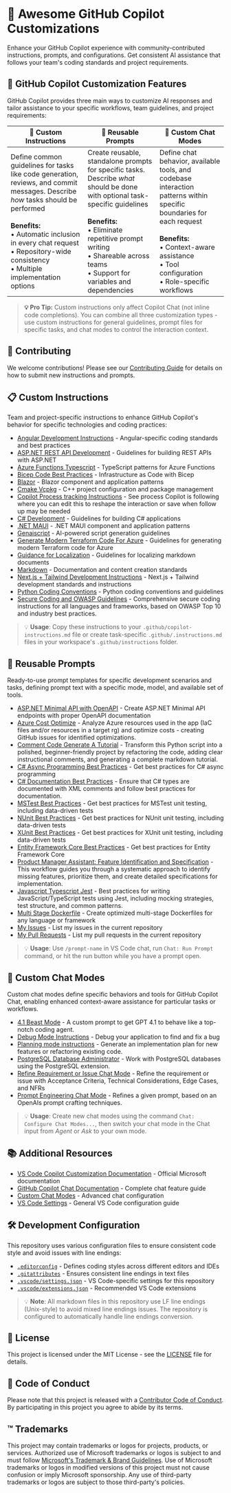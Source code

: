 # 🤖 Awesome GitHub Copilot Customizations

Enhance your GitHub Copilot experience with community-contributed instructions, prompts, and configurations. Get consistent AI assistance that follows your team's coding standards and project requirements.

## 🎯 GitHub Copilot Customization Features

GitHub Copilot provides three main ways to customize AI responses and tailor assistance to your specific workflows, team guidelines, and project requirements:

| **🔧 Custom Instructions** | **📝 Reusable Prompts** | **🧩 Custom Chat Modes** |
| --- | --- | --- |
| Define common guidelines for tasks like code generation, reviews, and commit messages. Describe *how* tasks should be performed<br><br>**Benefits:**<br>• Automatic inclusion in every chat request<br>• Repository-wide consistency<br>• Multiple implementation options | Create reusable, standalone prompts for specific tasks. Describe *what* should be done with optional task-specific guidelines<br><br>**Benefits:**<br>• Eliminate repetitive prompt writing<br>• Shareable across teams<br>• Support for variables and dependencies | Define chat behavior, available tools, and codebase interaction patterns within specific boundaries for each request<br><br>**Benefits:**<br>• Context-aware assistance<br>• Tool configuration<br>• Role-specific workflows |

> **💡 Pro Tip:** Custom instructions only affect Copilot Chat (not inline code completions). You can combine all three customization types - use custom instructions for general guidelines, prompt files for specific tasks, and chat modes to control the interaction context.


## 📝 Contributing

We welcome contributions! Please see our [Contributing Guide](./CONTRIBUTING.md) for details on how to submit new instructions and prompts.

## 📋 Custom Instructions

Team and project-specific instructions to enhance GitHub Copilot's behavior for specific technologies and coding practices:

- [Angular Development Instructions](instructions/angular.instructions.md) - Angular-specific coding standards and best practices
- [ASP.NET REST API Development](instructions/aspnet-rest-apis.instructions.md) - Guidelines for building REST APIs with ASP.NET
- [Azure Functions Typescript](instructions/azure-functions-typescript.instructions.md) - TypeScript patterns for Azure Functions
- [Bicep Code Best Practices](instructions/bicep-code-best-practices.instructions.md) - Infrastructure as Code with Bicep
- [Blazor](instructions/blazor.instructions.md) - Blazor component and application patterns
- [Cmake Vcpkg](instructions/cmake-vcpkg.instructions.md) - C++ project configuration and package management
- [Copilot Process tracking Instructions](instructions/copilot-thought-logging.instructions.md) - See process Copilot is following where you can edit this to reshape the interaction or save when follow up may be needed
- [C# Development](instructions/csharp.instructions.md) - Guidelines for building C# applications
- [.NET MAUI](instructions/dotnet-maui.instructions.md) - .NET MAUI component and application patterns
- [Genaiscript](instructions/genaiscript.instructions.md) - AI-powered script generation guidelines
- [Generate Modern Terraform Code For Azure](instructions/generate-modern-terraform-code-for-azure.instructions.md) - Guidelines for generating modern Terraform code for Azure
- [Guidance for Localization](instructions/localization.instructions.md) - Guidelines for localizing markdown documents
- [Markdown](instructions/markdown.instructions.md) - Documentation and content creation standards
- [Next.js + Tailwind Development Instructions](instructions/nextjs-tailwind.instructions.md) - Next.js + Tailwind development standards and instructions
- [Python Coding Conventions](instructions/python.instructions.md) - Python coding conventions and guidelines
- [Secure Coding and OWASP Guidelines](instructions/security-and-owasp.instructions.md) - Comprehensive secure coding instructions for all languages and frameworks, based on OWASP Top 10 and industry best practices.

> 💡 **Usage**: Copy these instructions to your `.github/copilot-instructions.md` file or create task-specific `.github/.instructions.md` files in your workspace's `.github/instructions` folder.

## 🎯 Reusable Prompts

Ready-to-use prompt templates for specific development scenarios and tasks, defining prompt text with a specific mode, model, and available set of tools.

- [ASP.NET Minimal API with OpenAPI](prompts/aspnet-minimal-api-openapi.prompt.md) - Create ASP.NET Minimal API endpoints with proper OpenAPI documentation
- [Azure Cost Optimize](prompts/az-cost-optimize.prompt.md) - Analyze Azure resources used in the app (IaC files and/or resources in a target rg) and optimize costs - creating GitHub issues for identified optimizations.
- [Comment Code Generate A Tutorial](prompts/comment-code-generate-a-tutorial.prompt.md) - Transform this Python script into a polished, beginner-friendly project by refactoring the code, adding clear instructional comments, and generating a complete markdown tutorial.
- [C# Async Programming Best Practices](prompts/csharp-async.prompt.md) - Get best practices for C# async programming
- [C# Documentation Best Practices](prompts/csharp-docs.prompt.md) - Ensure that C# types are documented with XML comments and follow best practices for documentation.
- [MSTest Best Practices](prompts/csharp-mstest.prompt.md) - Get best practices for MSTest unit testing, including data-driven tests
- [NUnit Best Practices](prompts/csharp-nunit.prompt.md) - Get best practices for NUnit unit testing, including data-driven tests
- [XUnit Best Practices](prompts/csharp-xunit.prompt.md) - Get best practices for XUnit unit testing, including data-driven tests
- [Entity Framework Core Best Practices](prompts/ef-core.prompt.md) - Get best practices for Entity Framework Core
- [Product Manager Assistant: Feature Identification and Specification](prompts/gen-specs-as-issues.prompt.md) - This workflow guides you through a systematic approach to identify missing features, prioritize them, and create detailed specifications for implementation.
- [Javascript Typescript Jest](prompts/javascript-typescript-jest.prompt.md) - Best practices for writing JavaScript/TypeScript tests using Jest, including mocking strategies, test structure, and common patterns.
- [Multi Stage Dockerfile](prompts/multi-stage-dockerfile.prompt.md) - Create optimized multi-stage Dockerfiles for any language or framework
- [My Issues](prompts/my-issues.prompt.md) - List my issues in the current repository
- [My Pull Requests](prompts/my-pull-requests.prompt.md) - List my pull requests in the current repository

> 💡 **Usage**: Use `/prompt-name` in VS Code chat, run `Chat: Run Prompt` command, or hit the run button while you have a prompt open.

## 🧩 Custom Chat Modes

Custom chat modes define specific behaviors and tools for GitHub Copilot Chat, enabling enhanced context-aware assistance for particular tasks or workflows.

- [4.1 Beast Mode](chatmodes/4.1-Beast.chatmode.md) - A custom prompt to get GPT 4.1 to behave like a top-notch coding agent.
- [Debug Mode Instructions](chatmodes/debug.chatmode.md) - Debug your application to find and fix a bug
- [Planning mode instructions](chatmodes/planner.chatmode.md) - Generate an implementation plan for new features or refactoring existing code.
- [PostgreSQL Database Administrator](chatmodes/postgresql-dba.chatmode.md) - Work with PostgreSQL databases using the PostgreSQL extension.
- [Refine Requirement or Issue Chat Mode](chatmodes/refine-issue.chatmode.md) - Refine the requirement or issue with Acceptance Criteria, Technical Considerations, Edge Cases, and NFRs
- [Prompt Engineering Chat Mode](chatmodes/prompt-engineer.chatmode.md) - Refines a given prompt, based on an OpenAIs prompt crafting techniques.

> 💡 **Usage**: Create new chat modes using the command `Chat: Configure Chat Modes...`, then switch your chat mode in the Chat input from _Agent_ or _Ask_ to your own mode.

## 📚 Additional Resources

- [VS Code Copilot Customization Documentation](https://code.visualstudio.com/docs/copilot/copilot-customization) - Official Microsoft documentation
- [GitHub Copilot Chat Documentation](https://code.visualstudio.com/docs/copilot/chat/copilot-chat) - Complete chat feature guide
- [Custom Chat Modes](https://code.visualstudio.com/docs/copilot/chat/chat-modes) - Advanced chat configuration
- [VS Code Settings](https://code.visualstudio.com/docs/getstarted/settings) - General VS Code configuration guide

## 🛠️ Development Configuration

This repository uses various configuration files to ensure consistent code style and avoid issues with line endings:

- [`.editorconfig`](.editorconfig) - Defines coding styles across different editors and IDEs
- [`.gitattributes`](.gitattributes) - Ensures consistent line endings in text files
- [`.vscode/settings.json`](.vscode/settings.json) - VS Code-specific settings for this repository
- [`.vscode/extensions.json`](.vscode/extensions.json) - Recommended VS Code extensions

> 💡 **Note**: All markdown files in this repository use LF line endings (Unix-style) to avoid mixed line endings issues. The repository is configured to automatically handle line endings conversion.

## 📄 License

This project is licensed under the MIT License - see the [LICENSE](LICENSE) file for details.

## 🤝 Code of Conduct

Please note that this project is released with a [Contributor Code of Conduct](CODE_OF_CONDUCT.md). By participating in this project you agree to abide by its terms.

## ™️ Trademarks

This project may contain trademarks or logos for projects, products, or services. Authorized use of Microsoft
trademarks or logos is subject to and must follow
[Microsoft's Trademark & Brand Guidelines](https://www.microsoft.com/en-us/legal/intellectualproperty/trademarks/usage/general).
Use of Microsoft trademarks or logos in modified versions of this project must not cause confusion or imply Microsoft sponsorship.
Any use of third-party trademarks or logos are subject to those third-party's policies.
